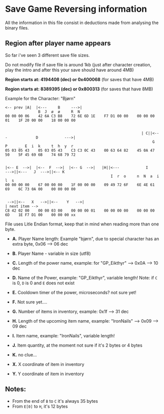 # Save Game Reversing information
All the information in this file consist in deductions made from analysing the binary files.

## Region after player name appears

So far i've seen 3 different save file sizes.

Do not modify file if save file is around 1kb (just after character creation, play the intro and after this your save should have around 4MB)

**Region starts at: 4194408 (dec) or 0x400068** (for saves that have 4MB)

**Region starts at: 8389395 (dec) or 0x800313** (for saves that have 8MB)

Example for the Character: "Bjørn"

```
<-- prev |A|  |<---     B     --->|
               B  J  ø  ø     R  N
00 00 00 06    42 6A C3 B8    72 6E 6D 1E    F7 D1 00 00    00 00 00 01    1F 20 00 00    18 00 00 00


                                                              | C||<---             D            --->|
                                                                   G  P     _  E  i  k     t  h  y  r
05 03 05 43    05 03 05 43    C3 C3 0C 43    00 63 64 82    45 0A 47 50    5F 45 69 6B    74 68 79 72


|<-- E  -->|  |<--  F  -->|  |<-- G  -->|   |H||<---            I          --->||<---   J  --->||<-- K 
                                                I  r  o     n  N  a  i     l  s 
00 00 00 00    67 00 00 00    1F 00 00 00    09 49 72 6F    6E 4E 61 69    6C 73 0A 00    00 00 00 00


 -->||<--   X   -->||<--    Y   -->|                                                              | next item -->
C8 42 02 00    00 00 03 00    00 00 00 01    00 00 00 00    00 00 00 6D    1E F7 D1 00    00 00 00 xx
```

File uses Litle Endian format, keep that in mind when reading more than one byte.

- **A.** Player Name length: Example "bjørn", due to special character has an extra byte, 0x06 --> 06 dec
- **B.** Player Name - variable in size (utf8)
- **C.** Length of the power name, example: for "GP_Eikthyr" --> 0x0A --> 10 dec
- **D.** Name of the Power, example: "GP_Eikthyr", variable length! Note: if `C` is 0, `D` is 0 and `E` does not exist
- **E.** Cooldown timer of the power, microseconds? not sure yet!
- **F.** Not sure yet....
- **G.** Number of items in inventory, example: 0x1f --> 31 dec
- **H.** Length of the upcoming item name, example: "IronNails" --> 0x09 --> 09 dec
- **I.** Item name, example: "IronNails", variable length! 
- **J.** Item quantity, at the moment not sure if it's 2 bytes or 4 bytes
- **K.** no clue...

- **X.** X coordinate of item in inventory 
- **Y.** Y coordinate of item in inventory 

## Notes:
- From the end of `B` to `C` it's always 35 bytes 
- From `E[0]` to `H`, it's 12 bytes

